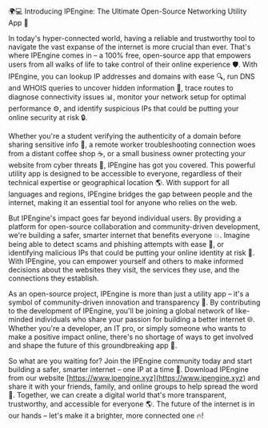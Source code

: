 🌍💻 Introducing IPEngine: The Ultimate Open-Source Networking Utility App 🚀

In today's hyper-connected world, having a reliable and trustworthy tool to navigate the vast expanse of the internet is more crucial than ever. That's where IPEngine comes in – a 100% free, open-source app that empowers users from all walks of life to take control of their online experience 🛡️. With IPEngine, you can lookup IP addresses and domains with ease 🔍, run DNS and WHOIS queries to uncover hidden information 💸, trace routes to diagnose connectivity issues 📊, monitor your network setup for optimal performance ⚙️, and identify suspicious IPs that could be putting your online security at risk 🔒.

Whether you're a student verifying the authenticity of a domain before sharing sensitive info 📄, a remote worker troubleshooting connection woes from a distant coffee shop ☕️, or a small business owner protecting your website from cyber threats 💪, IPEngine has got you covered. This powerful utility app is designed to be accessible to everyone, regardless of their technical expertise or geographical location 🌎. With support for all languages and regions, IPEngine bridges the gap between people and the internet, making it an essential tool for anyone who relies on the web.

But IPEngine's impact goes far beyond individual users. By providing a platform for open-source collaboration and community-driven development, we're building a safer, smarter internet that benefits everyone 💥. Imagine being able to detect scams and phishing attempts with ease 🔴, or identifying malicious IPs that could be putting your online identity at risk 🚫. With IPEngine, you can empower yourself and others to make informed decisions about the websites they visit, the services they use, and the connections they establish.

As an open-source project, IPEngine is more than just a utility app – it's a symbol of community-driven innovation and transparency 💪. By contributing to the development of IPEngine, you'll be joining a global network of like-minded individuals who share your passion for building a better internet 🌐. Whether you're a developer, an IT pro, or simply someone who wants to make a positive impact online, there's no shortage of ways to get involved and shape the future of this groundbreaking app 🔨.

So what are you waiting for? Join the IPEngine community today and start building a safer, smarter internet – one IP at a time 🌟. Download IPEngine from our website [https://www.ipengine.xyz](https://www.ipengine.xyz) and share it with your friends, family, and online groups to help spread the word 💬. Together, we can create a digital world that's more transparent, trustworthy, and accessible for everyone 🌎. The future of the internet is in our hands – let's make it a brighter, more connected one 🔥!
